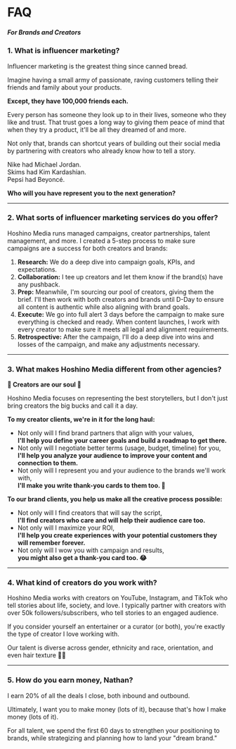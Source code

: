 # FAQ

##### For Brands and Creators

### 1. What is influencer marketing?

Influencer marketing is the greatest thing since canned bread.  

Imagine having a small army of passionate, raving customers telling their friends and family about your products.  

**Except, they have 100,000 friends each.**  

Every person has someone they look up to in their lives, someone who they like and trust. That trust goes a long way to giving them peace of mind that when they try a product, it'll be all they dreamed of and more.

Not only that, brands can shortcut years of building out their social media by partnering with creators who already know how to tell a story.

Nike had Michael Jordan.  
Skims had Kim Kardashian.  
Pepsi had Beyoncé.  

**Who will you have represent you to the next generation?**

---

### 2. What sorts of influencer marketing services do you offer?

Hoshino Media runs managed campaigns, creator partnerships, talent management, and more. I created a 5-step process to make sure campaigns are a success for both creators and brands:  

1.  **Research:** We do a deep dive into campaign goals, KPIs, and expectations.  
2.  **Collaboration:** I tee up creators and let them know if the brand(s) have any pushback.  
3.  **Prep:** Meanwhile, I'm sourcing our pool of creators, giving them the brief. I'll then work with both creators and brands until D-Day to ensure all content is authentic while also aligning with brand goals.  
4.  **Execute:** We go into full alert 3 days before the campaign to make sure everything is checked and ready. When content launches, I work with every creator to make sure it meets all legal and alignment requirements.  
5.  **Retrospective:** After the campaign, I'll do a deep dive into wins and losses of the campaign, and make any adjustments necessary.  

---

### 3. What makes Hoshino Media different from other agencies?

**💖 Creators are our soul 💖**

Hoshino Media focuses on representing the best storytellers, but I don't just bring creators the big bucks and call it a day.  

**To my creator clients, we're in it for the long haul:**  

- Not only will I find brand partners that align with your values,  
  **I'll help you define your career goals and build a roadmap to get there.**  
- Not only will I negotiate better terms (usage, budget, timeline) for you,  
  **I'll help you analyze your audience to improve your content and connection to them.**  
- Not only will I represent you and your audience to the brands we'll work with,  
  **I'll make you write thank-you cards to them too. 📝**  

**To our brand clients, you help us make all the creative process possible:**  

- Not only will I find creators that will say the script,  
  **I'll find creators who care and will help their audience care too.**  
- Not only will I maximize your ROI,  
  **I'll help you create experiences with your potential customers they will remember forever.**  
- Not only will I wow you with campaign and results,  
  **you might also get a thank-you card too. 😂**  

---

### 4. What kind of creators do you work with?

Hoshino Media works with creators on YouTube, Instagram, and TikTok who tell stories about life, society, and love. I typically partner with creators with over 50k followers/subscribers, who tell stories to an engaged audience.  

If you consider yourself an entertainer or a curator (or both), you're exactly the type of creator I love working with.

Our talent is diverse across gender, ethnicity and race, orientation, and even hair texture 💇‍♀️  

---

### 5. How do you earn money, Nathan?

I earn 20% of all the deals I close, both inbound and outbound.  

Ultimately, I want you to make money (lots of it), because that's how I make money (lots of it).  

For all talent, we spend the first 60 days to strengthen your positioning to brands, while strategizing and planning how to land your "dream brand."  
